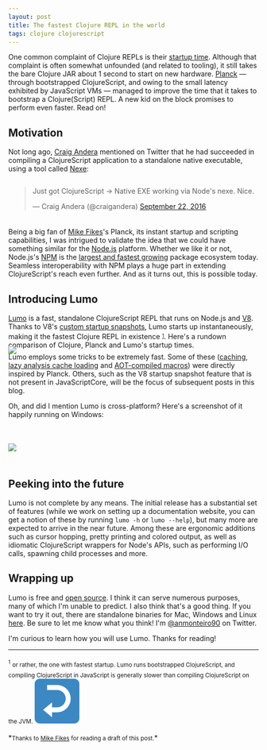 ```yaml
---
layout: post
title: The fastest Clojure REPL in the world
tags: clojure clojurescript
---
```


One common complaint of Clojure REPLs is their [startup time](http://puredanger.github.io/tech.puredanger.com/2013/12/01/clj-problems/).
Although that complaint is often somewhat unfounded (and related to tooling), it
still takes the bare Clojure JAR about 1 second to start on new hardware. [Planck](http://planck-repl.org)
— through bootstrapped ClojureScript, and owing to the small latency exhibited by
JavaScript VMs — managed to improve the time that it takes to bootstrap a Clojure(Script)
REPL. A new kid on the block promises to perform even faster. Read on!

<!--more-->


## Motivation

Not long ago, [Craig Andera](https://twitter.com/craigandera) mentioned on Twitter
that he had succeeded in compiling a ClojureScript application to a standalone native
executable, using a tool called [Nexe](https://github.com/jaredallard/nexe):

<div style="display:table;margin:0 auto 20px;">
  <blockquote class="twitter-tweet" data-lang="en">
    <p lang="en" dir="ltr">Just got ClojureScript -&gt; Native EXE working via Node&#39;s nexe. Nice.</p>
    &mdash; Craig Andera (@craigandera)
    <a href="https://twitter.com/craigandera/status/778977347206864896">September 22, 2016</a>
  </blockquote>
  <script async src="//platform.twitter.com/widgets.js" charset="utf-8"></script>
</div>

Being a big fan of [Mike Fikes](https://twitter.com/mfikes)'s Planck, its instant
startup and scripting capabilities, I was intrigued to validate the idea that we
could have something similar for the [Node.js](http://nodejs.org/) platform. Whether
we like it or not, Node.js's [NPM](https://www.npmjs.com/) is the [largest and fastest growing](http://www.modulecounts.com/)
package ecosystem today. Seamless interoperability with NPM plays a huge part in
extending ClojureScript's reach even further. And as it turns out, this is possible
today.


## Introducing Lumo

[Lumo](https://github.com/anmonteiro/lumo) is a fast, standalone ClojureScript REPL
that runs on Node.js and [V8](https://developers.google.com/v8/). Thanks to V8's
[custom startup snapshots](http://v8project.blogspot.com/2015/09/custom-startup-snapshots.html),
Lumo starts up instantaneously, making it the fastest Clojure REPL in existence
<sup id="fnref:1"><sub><a href="#fn:1">1</a></sub></sup>. Here's a rundown comparison
of Clojure, Planck and Lumo's startup times.

<div style="margin:-20px auto">
  <img style="margin:0" src="https://cloud.githubusercontent.com/assets/661909/20039553/440a3554-a446-11e6-9478-91229ccc21ab.png">
</div>

Lumo employs some tricks to be extremely fast. Some of these ([caching](http://blog.fikesfarm.com/posts/2015-11-26-planck-caching.html),
[lazy analysis cache loading](http://blog.fikesfarm.com/posts/2016-01-04-planck-lazy-analysis-cache-loading.html)
and [AOT-compiled macros](http://blog.fikesfarm.com/posts/2016-02-03-planck-macros-aot.html))
were directly inspired by Planck. Others, such as the V8 startup snapshot feature
that is not present in JavaScriptCore, will be the focus of subsequent posts in
this blog.

Oh, and did I mention Lumo is cross-platform? Here's a screenshot of it happily
running on Windows:

<div style="margin:30px auto">
  <img style="max-width:80%;margin:20px auto" src="https://cloud.githubusercontent.com/assets/661909/20039745/71c051ce-a449-11e6-9ebb-c01d813c1980.png">
</div>


## Peeking into the future

Lumo is not complete by any means. The initial release has a substantial set of features
(while we work on setting up a documentation website, you can get a notion of these
by running `lumo -h` or `lumo --help`), but many more are expected to arrive in
the near future. Among these are ergonomic additions such as cursor hopping, pretty
printing and colored output, as well as idiomatic ClojureScript wrappers for Node's
APIs, such as performing I/O calls, spawning child processes and more.


## Wrapping up

Lumo is free and [open source](https://github.com/anmonteiro/lumo). I think it can
serve numerous purposes, many of which I'm unable to predict. I also think that's
a good thing. If you want to try it out, there are standalone binaries for Mac, Windows
and Linux [here](https://github.com/anmonteiro/lumo/releases/latest). Be sure to
let me know what you think! I'm [@anmonteiro90](https://twitter.com/anmonteiro90)
on Twitter.

I'm curious to learn how you will use Lumo. Thanks for reading!


---

<div id="fn:1">
  <sup><sub>1</sub></sup> <sub>or rather, the one with fastest startup. Lumo runs
bootstrapped ClojureScript, and compiling ClojureScript in JavaScript is generally
slower than compiling ClojureScript on the JVM.
  <a href="#fnref:1"><img draggable="false" class="emoji" alt="↩" src="/public/img/top.svg"></a></sub>
</div>

<br>
*<small>Thanks to <a href="https://twitter.com/mfikes">Mike Fikes</a> for reading a draft of this post.</small>*
